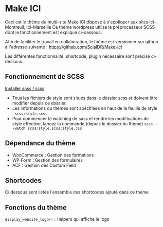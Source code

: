 # Make ICI

Ceci est le thème du multi-site Make ICI disposé à s'appliquer aux sites Ici-Montreuil, Ici-Marseille
Ce thème wordpress utilise le préprocesseur SCSS dont le fonctionnement est expliqué ci-dessous.

Afin de faciliter le travail en collaboration, le thème est versionner sur github à l'adresse suivante : <a href="https://github.com/SolalDR/Make-ici">https://github.com/SolalDR/Make-ici</a>

Les différentes fonctionnalité, shortcode, plugin nécessaire sont précisé ci-dessous.

## Fonctionnement de SCSS
 <a href="http://sass-lang.com/install">Installer sass / scss</a>
- Tous les fichiers de style sont situés dans le dossier scss et doivent être modifier depuis ce dossier.  
- Les informations du thèmes sont spécifiées en haut de la feuille de style : `scss/style.scss`
- Pour commencer le watching de sass et rendre les modifications de style effective, lancez la commande (depuis le dossier du thème) `sass --watch scss/style.scss:style.css`


## Dépendance du thème
- WooCommerce : Gestion des formations
- WP-Form : Gestion des formulaires
- ACF : Gestion des Custom Field

## Shortcodes
Ci dessous sont listés l'ensemble des shortcodes ajouté dans ce thème

## Fonctions du thème

`display_website_logo()` : Helpers qui affiche le logo  
